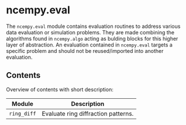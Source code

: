 # ncempy.eval

The `ncempy.eval` module contains evaluation routines to address various data evaluation or simulation problems. They are made combining the algorithms found in `ncempy.algo` acting as bulding blocks for this higher layer of abstraction. An evaluation contained in `ncempy.eval` targets a specific problem and should not be reused/imported into another evaluation.

## Contents

Overview of contents with short description:

|Module|Description|
|---|---|
|`ring_diff`|Evaluate ring diffraction patterns.|

